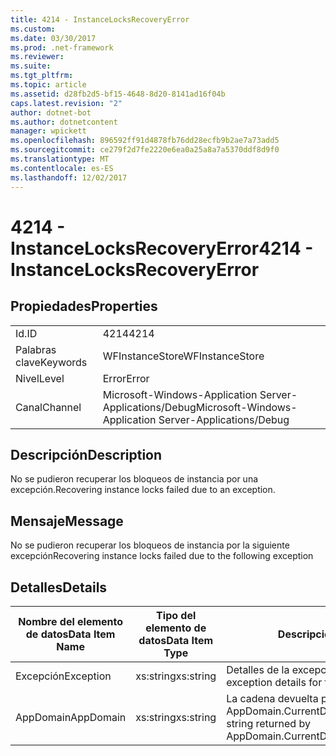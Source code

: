 ```yaml
---
title: 4214 - InstanceLocksRecoveryError
ms.custom: 
ms.date: 03/30/2017
ms.prod: .net-framework
ms.reviewer: 
ms.suite: 
ms.tgt_pltfrm: 
ms.topic: article
ms.assetid: d28fb2d5-bf15-4648-8d20-8141ad16f04b
caps.latest.revision: "2"
author: dotnet-bot
ms.author: dotnetcontent
manager: wpickett
ms.openlocfilehash: 896592ff91d4878fb76dd28ecfb9b2ae7a73add5
ms.sourcegitcommit: ce279f2d7fe2220e6ea0a25a8a7a5370ddf8d9f0
ms.translationtype: MT
ms.contentlocale: es-ES
ms.lasthandoff: 12/02/2017
---
```

# <a name="4214---instancelocksrecoveryerror"></a><span data-ttu-id="e5a30-102">4214 - InstanceLocksRecoveryError</span><span class="sxs-lookup"><span data-stu-id="e5a30-102">4214 - InstanceLocksRecoveryError</span></span>
## <a name="properties"></a><span data-ttu-id="e5a30-103">Propiedades</span><span class="sxs-lookup"><span data-stu-id="e5a30-103">Properties</span></span>  
  
|||  
|-|-|  
|<span data-ttu-id="e5a30-104">Id.</span><span class="sxs-lookup"><span data-stu-id="e5a30-104">ID</span></span>|<span data-ttu-id="e5a30-105">4214</span><span class="sxs-lookup"><span data-stu-id="e5a30-105">4214</span></span>|  
|<span data-ttu-id="e5a30-106">Palabras clave</span><span class="sxs-lookup"><span data-stu-id="e5a30-106">Keywords</span></span>|<span data-ttu-id="e5a30-107">WFInstanceStore</span><span class="sxs-lookup"><span data-stu-id="e5a30-107">WFInstanceStore</span></span>|  
|<span data-ttu-id="e5a30-108">Nivel</span><span class="sxs-lookup"><span data-stu-id="e5a30-108">Level</span></span>|<span data-ttu-id="e5a30-109">Error</span><span class="sxs-lookup"><span data-stu-id="e5a30-109">Error</span></span>|  
|<span data-ttu-id="e5a30-110">Canal</span><span class="sxs-lookup"><span data-stu-id="e5a30-110">Channel</span></span>|<span data-ttu-id="e5a30-111">Microsoft-Windows-Application Server-Applications/Debug</span><span class="sxs-lookup"><span data-stu-id="e5a30-111">Microsoft-Windows-Application Server-Applications/Debug</span></span>|  
  
## <a name="description"></a><span data-ttu-id="e5a30-112">Descripción</span><span class="sxs-lookup"><span data-stu-id="e5a30-112">Description</span></span>  
 <span data-ttu-id="e5a30-113">No se pudieron recuperar los bloqueos de instancia por una excepción.</span><span class="sxs-lookup"><span data-stu-id="e5a30-113">Recovering instance locks failed due to an exception.</span></span>  
  
## <a name="message"></a><span data-ttu-id="e5a30-114">Mensaje</span><span class="sxs-lookup"><span data-stu-id="e5a30-114">Message</span></span>  
 <span data-ttu-id="e5a30-115">No se pudieron recuperar los bloqueos de instancia por la siguiente excepción</span><span class="sxs-lookup"><span data-stu-id="e5a30-115">Recovering instance locks failed due to the following exception</span></span>  
  
## <a name="details"></a><span data-ttu-id="e5a30-116">Detalles</span><span class="sxs-lookup"><span data-stu-id="e5a30-116">Details</span></span>  
  
|<span data-ttu-id="e5a30-117">Nombre del elemento de datos</span><span class="sxs-lookup"><span data-stu-id="e5a30-117">Data Item Name</span></span>|<span data-ttu-id="e5a30-118">Tipo del elemento de datos</span><span class="sxs-lookup"><span data-stu-id="e5a30-118">Data Item Type</span></span>|<span data-ttu-id="e5a30-119">Descripción</span><span class="sxs-lookup"><span data-stu-id="e5a30-119">Description</span></span>|  
|--------------------|--------------------|-----------------|  
|<span data-ttu-id="e5a30-120">Excepción</span><span class="sxs-lookup"><span data-stu-id="e5a30-120">Exception</span></span>|<span data-ttu-id="e5a30-121">xs:string</span><span class="sxs-lookup"><span data-stu-id="e5a30-121">xs:string</span></span>|<span data-ttu-id="e5a30-122">Detalles de la excepción para la excepción</span><span class="sxs-lookup"><span data-stu-id="e5a30-122">The exception details for the exception</span></span>|  
|<span data-ttu-id="e5a30-123">AppDomain</span><span class="sxs-lookup"><span data-stu-id="e5a30-123">AppDomain</span></span>|<span data-ttu-id="e5a30-124">xs:string</span><span class="sxs-lookup"><span data-stu-id="e5a30-124">xs:string</span></span>|<span data-ttu-id="e5a30-125">La cadena devuelta por AppDomain.CurrentDomain.FriendlyName.</span><span class="sxs-lookup"><span data-stu-id="e5a30-125">The string returned by AppDomain.CurrentDomain.FriendlyName.</span></span>|
